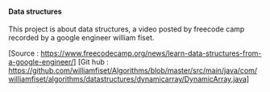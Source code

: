 #### Data structures

This project is about data structures, a video posted by freecode camp recorded by a google engineer william fiset.

[Source : https://www.freecodecamp.org/news/learn-data-structures-from-a-google-engineer/]
[Git hub : https://github.com/williamfiset/Algorithms/blob/master/src/main/java/com/williamfiset/algorithms/datastructures/dynamicarray/DynamicArray.java]
